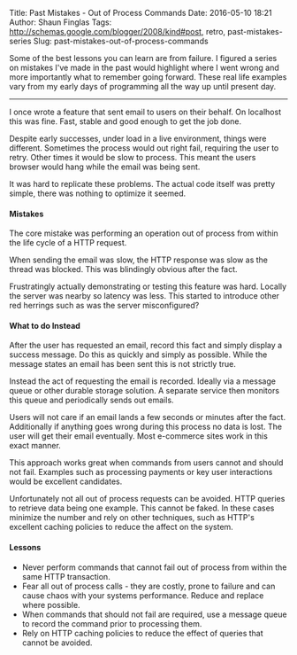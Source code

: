 Title: Past Mistakes - Out of Process Commands
Date: 2016-05-10 18:21
Author: Shaun Finglas
Tags: http://schemas.google.com/blogger/2008/kind#post, retro, past-mistakes-series
Slug: past-mistakes-out-of-process-commands

Some of the best lessons you can learn are from failure. I figured a
series on mistakes I've made in the past would highlight where I went
wrong and more importantly what to remember going forward. These real
life examples vary from my early days of programming all the way up
until present day.

------------------------------------------------------------------------

I once wrote a feature that sent email to users on their behalf. On
localhost this was fine. Fast, stable and good enough to get the job
done.

Despite early successes, under load in a live environment, things were
different. Sometimes the process would out right fail, requiring the
user to retry. Other times it would be slow to process. This meant the
users browser would hang while the email was being sent.

It was hard to replicate these problems. The actual code itself was
pretty simple, there was nothing to optimize it seemed.

#### Mistakes

The core mistake was performing an operation out of process from within
the life cycle of a HTTP request.

When sending the email was slow, the HTTP response was slow as the
thread was blocked. This was blindingly obvious after the fact.

Frustratingly actually demonstrating or testing this feature was hard.
Locally the server was nearby so latency was less. This started to
introduce other red herrings such as was the server misconfigured?

#### What to do Instead

After the user has requested an email, record this fact and simply
display a success message. Do this as quickly and simply as possible.
While the message states an email has been sent this is not strictly
true.

Instead the act of requesting the email is recorded. Ideally via a
message queue or other durable storage solution. A separate service then
monitors this queue and periodically sends out emails.

Users will not care if an email lands a few seconds or minutes after the
fact. Additionally if anything goes wrong during this process no data is
lost. The user will get their email eventually. Most e-commerce sites
work in this exact manner.

This approach works great when commands from users cannot and should not
fail. Examples such as processing payments or key user interactions
would be excellent candidates.

Unfortunately not all out of process requests can be avoided. HTTP
queries to retrieve data being one example. This cannot be faked. In
these cases minimize the number and rely on other techniques, such as
HTTP's excellent caching policies to reduce the affect on the system.

#### Lessons

-   Never perform commands that cannot fail out of process from within
    the same HTTP transaction.
-   Fear all out of process calls - they are costly, prone to failure
    and can cause chaos with your systems performance. Reduce and
    replace where possible.
-   When commands that should not fail are required, use a message queue
    to record the command prior to processing them.
-   Rely on HTTP caching policies to reduce the effect of queries that
    cannot be avoided.

</p>

